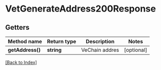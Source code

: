 # VetGenerateAddress200Response

## Getters

Method name | Return type | Description | Notes
------------ | ------------- | ------------- | -------------
**getAddress()** | **string** | VeChain addres | [optional]

[[Back to Index]](../index.md)
